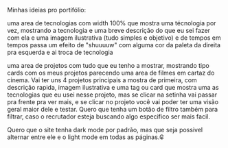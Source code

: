 Minhas ideias pro portifólio:

uma area de tecnologias com width 100% que mostra uma técnologia por vez, mostrando a 
tecnologia e uma breve descrição do que eu sei fazer com ela e uma imagem ilustrativa (tudo
simples e objetivo) e de tempos em tempos passa um efeito de "shuuuuw" com alguma cor da
paleta da direita pra esquerda e ai troca de tecnologia


uma area de projetos com tudo que eu tenho a mostrar, mostrando tipo cards com os meus
projetos parecendo uma area de filmes em cartaz do cinema. Vai ter uns 4 projetos principais
a mostra de primeira, com descrição rapida, imagem ilustrativa e uma tag ou card que mostra
uma as tecnologias que eu usei nesse projeto, mas se clicar na setinha vai passar pra frente pra
ver mais, e se clicar no projeto você vai poder ter uma visão geral maior dele e testar. Quero
que tenha um botão de filtro também para filtrar, caso o recrutador esteja buscando algo
especifico ser mais facil.

Quero que o site tenha dark mode por padrão, mas que seja possivel alternar entre ele e o
light mode em todas as páginas.₢